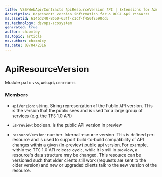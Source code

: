 ```yaml
---
title: VSS/WebApi/Contracts ApiResourceVersion API | Extensions for Azure DevOps Services
description: Represents version information for a REST Api resource
ms.assetid: 614bd240-8560-63ff-c1cf-f450f8590cd7
ms.technology: devops-ecosystem
generated: true
author: chcomley
ms.topic: article
ms.author: chcomley
ms.date: 08/04/2016
---
```


# ApiResourceVersion

Module path: `VSS/WebApi/Contracts`


### Members

* `apiVersion`: string. String representation of the Public API version. This is the version that the public sees and is used for a large group of services (e.g. the TFS 1.0 API)

* `isPreview`: boolean. Is the public API version in preview

* `resourceVersion`: number. Internal resource version. This is defined per-resource and is used to support build-to-build compatibility of API changes within a given (in-preview) public api version. For example, within the TFS 1.0 API release cycle, while it is still in preview, a resource&#x27;s data structure may be changed. This resource can be versioned such that older clients still work (requests are sent to the older version) and new or upgraded clients talk to the new version of the resource.

